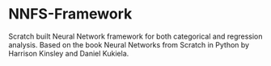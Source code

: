 # NNFS-Framework
Scratch built Neural Network framework for both categorical and regression analysis. Based on the book Neural Networks from Scratch in Python by Harrison Kinsley and Daniel Kukiela.
